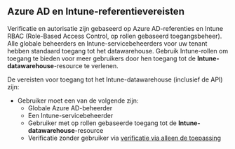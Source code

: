 <!-- This include is part of the Intune Data Warehouse documentation. -->

## <a name="azure-ad-and-intune-credential-requirements"></a>Azure AD en Intune-referentievereisten

Verificatie en autorisatie zijn gebaseerd op Azure AD-referenties en Intune RBAC (Role-Based Access Control, op rollen gebaseerd toegangsbeheer). Alle globale beheerders en Intune-servicebeheerders voor uw tenant hebben standaard toegang tot het datawarehouse. Gebruik Intune-rollen om toegang te bieden voor meer gebruikers door hen toegang tot de **Intune-datawarehouse**-resource te verlenen.

De vereisten voor toegang tot het Intune-datawarehouse (inclusief de API) zijn:

  -  Gebruiker moet een van de volgende zijn:
      -  Globale Azure AD-beheerder
      -  Een Intune-servicebeheerder
      -  Gebruiker met op rollen gebaseerde toegang tot de **Intune-datawarehouse**-resource
      -  Verificatie zonder gebruiker via [verificatie via alleen de toepassing](../data-warehouse-app-only-auth.md) 
